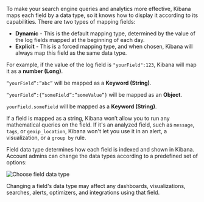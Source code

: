 To make your search engine queries and analytics more effective, Kibana maps each field by a data type, so it knows how to display it according to its capabilities. There are two types of mapping fields:

* **Dynamic** - This is the default mapping type, determined by the value of the log fields mapped at the beginning of each day.
* **Explicit** - This is a forced mapping type, and when chosen, Kibana will always map this field as the same data type.

For example, if the value of the log field is `"yourField":123`, Kibana will map it as a **number (Long)**.

`“yourField”:”abc”` will be mapped as a **Keyword (String)**.

`“yourField”:{“someField”:”someValue”}` will be mapped as an **Object**.

`yourField.someField` will be mapped as a **Keyword (String)**.

If a field is mapped as a string, Kibana won’t allow you to run any mathematical queries on the field.
If it's an analyzed field, such as `message`, `tags`, or `geoip_location`, Kibana won't let you use it in an alert, a visualization, or a `group by` rule.

Field data type determines how each field is indexed and shown in Kibana. Account admins can change the data types according to a predefined set of options:

![Choose field data type](https://dytvr9ot2sszz.cloudfront.net/logz-docs/kibana-mapping/mapping-fields-main.png)

Changing a field's data type may affect any dashboards, visualizations, searches, alerts, optimizers, and integrations using that field.